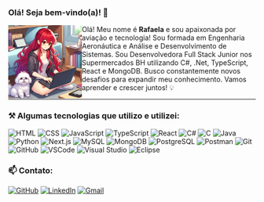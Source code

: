 ### Olá! Seja bem-vindo(a)! 👋  

<img width="150" align="left" src="https://github.com/rafaelalavorato/rafaelalavorato/blob/main/img/baixados%20(2).png">  
 
Olá! Meu nome é **Rafaela** e sou apaixonada por aviação e tecnologia! Sou formada em Engenharia Aeronáutica e Análise e Desenvolvimento de Sistemas.
Sou Desenvolvedora Full Stack Junior nos Supermercados BH utilizando C#, .Net, TypeScript, React e MongoDB.
Busco constantemente novos desafios para expandir meu conhecimento. Vamos aprender e crescer juntos! 💡

---

### ⚒️ Algumas tecnologias que utilizo e utilizei:

![HTML](https://img.shields.io/badge/HTML-000?style=for-the-badge&logo=html5&logoColor=white)
![CSS](https://img.shields.io/badge/CSS-000?style=for-the-badge&logo=css&logoColor=white)
![JavaScript](https://img.shields.io/badge/javascript-000.svg?style=for-the-badge&logo=javascript&logoColor=white)
![TypeScript](https://img.shields.io/badge/typescript-000?style=for-the-badge&logo=typescript&logoColor=white)
![React](https://img.shields.io/badge/react-000?style=for-the-badge&logo=react&logoColor=white)
![C#](https://img.shields.io/badge/csharp-000?style=for-the-badge&logo=csharp&logoColor=white)
![C](https://img.shields.io/badge/C-000?style=for-the-badge&logo=c&logoColor=white)
![Java](https://img.shields.io/badge/java-000.svg?style=for-the-badge&logo=openjdk&logoColor=white)
![Python](https://img.shields.io/badge/python-000?style=for-the-badge&logo=python&logoColor=white)
![Next.js](https://img.shields.io/badge/next.js-000?style=for-the-badge&logo=next.js&logoColor=white)
![MySQL](https://img.shields.io/badge/mysql-000?style=for-the-badge&logo=mysql&logoColor=white)
![MongoDB](https://img.shields.io/badge/mongodb-000?style=for-the-badge&logo=mongodb&logoColor=white)
![PostgreSQL](https://img.shields.io/badge/postgresql-000.svg?style=for-the-badge&logo=postgresql&logoColor=white)
![Postman](https://img.shields.io/badge/postman-000?style=for-the-badge&logo=postman&logoColor=white)
![Git](https://img.shields.io/badge/GIT-000?style=for-the-badge&logo=git&logoColor=white)
![GitHub](https://img.shields.io/badge/GitHub-000?style=for-the-badge&logo=github&logoColor=white)
![VSCode](https://img.shields.io/badge/VSCode-000?style=for-the-badge&logo=visual-studio-code&logoColor=white)
![Visual Studio](https://img.shields.io/badge/visual%20studio-000?style=for-the-badge&logo=visual-studio&logoColor=white)
![Eclipse](https://img.shields.io/badge/Eclipse-000?style=for-the-badge&logo=eclipse&logoColor=white)

### 📫 Contato:

[![GitHub](https://img.shields.io/badge/GitHub-100000?style=for-the-badge&logo=github&logoColor=white)](https://github.com/rafaelalavorato) 
[![LinkedIn](https://img.shields.io/badge/LinkedIn-0077B5?style=for-the-badge&logo=linkedin&logoColor=white)](https://www.linkedin.com/in/rafaelalavorato/)
[![Gmail](https://img.shields.io/badge/Gmail-D14836?style=for-the-badge&logo=gmail&logoColor=white)](mailto:rafaelajunqueiralp@gmail.com)
